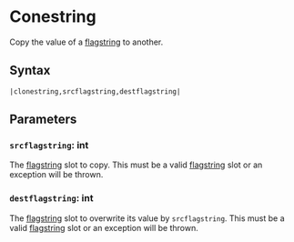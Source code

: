 # Conestring

Copy the value of a [flagstring](../../../Flags%20arrays/flagstring.md) to another.

## Syntax

````
|clonestring,srcflagstring,destflagstring|
````

## Parameters

### `srcflagstring`: int

The [flagstring](../../../Flags%20arrays/flagstring.md) slot to copy. This must be a valid [flagstring](../../../Flags%20arrays/flagstring.md) slot or an exception will be thrown.

### `destflagstring`: int

The [flagstring](../../../Flags%20arrays/flagstring.md) slot to overwrite its value by `srcflagstring`. This must be a valid [flagstring](../../../Flags%20arrays/flagstring.md) slot or an exception will be thrown.
